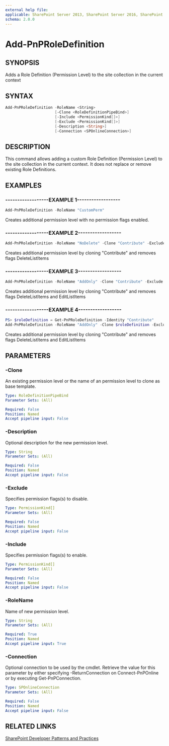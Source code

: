 ```yaml
---
external help file:
applicable: SharePoint Server 2013, SharePoint Server 2016, SharePoint Online
schema: 2.0.0
---
```

# Add-PnPRoleDefinition

## SYNOPSIS
Adds a Role Definition (Permission Level) to the site collection in the current context

## SYNTAX 

```powershell
Add-PnPRoleDefinition -RoleName <String>
                      [-Clone <RoleDefinitionPipeBind>]
                      [-Include <PermissionKind[]>]
                      [-Exclude <PermissionKind[]>]
                      [-Description <String>]
                      [-Connection <SPOnlineConnection>]
```

## DESCRIPTION
This command allows adding a custom Role Definition (Permission Level) to the site collection in the current context. It does not replace or remove existing Role Definitions.

## EXAMPLES

### ------------------EXAMPLE 1------------------
```powershell
Add-PnPRoleDefinition -RoleName "CustomPerm"
```

Creates additional permission level with no permission flags enabled.

### ------------------EXAMPLE 2------------------
```powershell
Add-PnPRoleDefinition -RoleName "NoDelete" -Clone "Contribute" -Exclude DeleteListItems
```

Creates additional permission level by cloning "Contribute" and removes flags DeleteListItems

### ------------------EXAMPLE 3------------------
```powershell
Add-PnPRoleDefinition -RoleName "AddOnly" -Clone "Contribute" -Exclude DeleteListItems, EditListItems
```

Creates additional permission level by cloning "Contribute" and removes flags DeleteListItems and EditListItems

### ------------------EXAMPLE 4------------------
```powershell
PS> $roleDefinition = Get-PnPRoleDefinition -Identity "Contribute"
Add-PnPRoleDefinition -RoleName "AddOnly" -Clone $roleDefinition -Exclude DeleteListItems, EditListItems
```

Creates additional permission level by cloning "Contribute" and removes flags DeleteListItems and EditListItems

## PARAMETERS

### -Clone
An existing permission level or the name of an permission level to clone as base template.

```yaml
Type: RoleDefinitionPipeBind
Parameter Sets: (All)

Required: False
Position: Named
Accept pipeline input: False
```

### -Description
Optional description for the new permission level.

```yaml
Type: String
Parameter Sets: (All)

Required: False
Position: Named
Accept pipeline input: False
```

### -Exclude
Specifies permission flags(s) to disable.

```yaml
Type: PermissionKind[]
Parameter Sets: (All)

Required: False
Position: Named
Accept pipeline input: False
```

### -Include
Specifies permission flags(s) to enable.

```yaml
Type: PermissionKind[]
Parameter Sets: (All)

Required: False
Position: Named
Accept pipeline input: False
```

### -RoleName
Name of new permission level.

```yaml
Type: String
Parameter Sets: (All)

Required: True
Position: Named
Accept pipeline input: True
```

### -Connection
Optional connection to be used by the cmdlet. Retrieve the value for this parameter by either specifying -ReturnConnection on Connect-PnPOnline or by executing Get-PnPConnection.

```yaml
Type: SPOnlineConnection
Parameter Sets: (All)

Required: False
Position: Named
Accept pipeline input: False
```

## RELATED LINKS

[SharePoint Developer Patterns and Practices](http://aka.ms/sppnp)